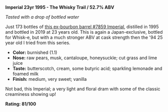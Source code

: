 **Imperial 23yr 1995 - The Whisky Trail / 52.7% ABV**

*Tasted with a drop of bottled water*

Just 173 bottles of [this ex-bourbon barrel #7859 Imperial](https://www.whiskybase.com/whiskies/whisky/168512/imperial-1995-eld), distilled in 1995 and bottled in 2019 at 23 years old.  This is again a Japan-exclusive, bottled for Whisk-e, but with a much stronger ABV at cask strength then the '94 25 year old I tried from this series.   

* **Color:** burnished (1.1) 
* **Nose:** raw pears, musk, cantaloupe, honeysuckle; cut grass and lime juice
* **Taste:** butterscotch, cream, some butyric acid; sparkling lemonade and foamed milk
* **Finish:** medium, very sweet; vanilla

Not bad, this Imperial; a very light and floral dram with some of the classic creaminess showing up!

**Rating: 81/100**